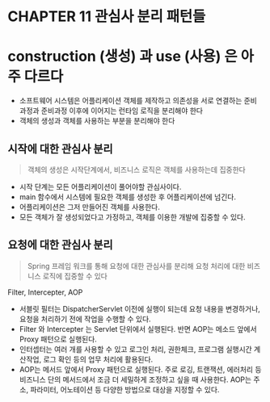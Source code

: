 # CHAPTER 11 관심사 분리 패턴들

# construction (생성) 과 use (사용) 은 아주 다르다

- 소프트웨어 시스템은 어플리케이션 객체를 제작하고 의존성을 서로 연결하는 준비과정과 준비과정 이후에 이어지는 런타임 로직을 분리해야 한다
- 객체의 생성과 객체를 사용하는 부분을 분리해야 한다

## 시작에 대한 관심사 분리

> 객체의 생성은 시작단계에서, 비즈니스 로직은 객체를 사용하는데 집중한다
>
- 시작 단계는 모든 어플리케이션이 풀어야할 관심사이다.
- main 함수에서 시스템에 필요한 객체를 생성한 후 어플리케이션에 넘긴다.
- 어플리케이션은 그저 만들어진 객체를 사용한다.
- 모든 객체가 잘 생성되었다고 가정하고, 객체를 이용한 개발에 집중할 수 있다.

## 요청에 대한 관심사 분리

> Spring 프레임 워크를 통해 요청에 대한 관심사를 분리해 요청 처리에 대한 비즈니스 로직에 집중할 수 있다
>

Filter, Intercepter, AOP

- 서블릿 필터는 DispatcherServlet 이전에 실행이 되는데 요청 내용을 변경하거나, 요청을 처리하기 전에 작업을 수행할 수 있다.
- Filter 와 Intercepter 는 Servlet 단위에서 실행된다. 반면 AOP는 메소드 앞에서 Proxy 패턴으로 실행된다.
- 인터셉터는 여러 개를 사용할 수 있고 로그인 처리, 권한체크, 프로그램 실행시간 계산작업, 로그 확인 등의 업무 처리에 활용된다.
- AOP는 메서드 앞에서 Proxy 패턴으로 실행된다. 주로 로깅, 트랜잭션, 에러처리 등 비즈니스 단의 메서드에서 조금 더 세밀하게 조정하고 싶을 때 사용한다. AOP는 주소, 파라미터, 어노테이션 등 다양한 방법으로 대상을 지정할 수 있다.